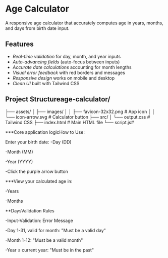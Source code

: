 # Age Calculator

A responsive age calculator that accurately computes age in years, months, and days from birth date input.

## Features

- *Real-time validation* for day, month, and year inputs
- *Auto-advancing fields* (auto-focus between inputs)
- *Accurate date calculations* accounting for month lengths
- *Visual error feedback* with red borders and messages
- *Responsive design* works on mobile and desktop
- *Clean UI* built with Tailwind CSS

## Project Structureage-calculator/
├── assets/
│ ├── images/
│ │ ├── favicon-32x32.png # App icon
│ │ └── icon-arrow.svg # Calculator button
├── src/
│ └── output.css # Tailwind CSS
├── index.html # Main HTML file
└── script.js#

***Core application logicHow to Use:

Enter your birth date:
-Day (DD)

-Month (MM)

-Year (YYYY)

-Click the purple arrow button

***View your calculated age in:

-Years

-Months

**DaysValidation Rules

-Input-Validation: Error Message

-Day 1-31, valid for month: "Must be a valid day"

-Month 1-12: "Must be a valid month"

-Year ≤ current year: "Must be in the past"
